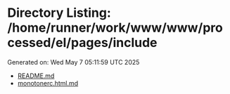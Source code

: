 # Directory Listing: /home/runner/work/www/www/processed/el/pages/include
Generated on: Wed May  7 05:11:59 UTC 2025

- [README.md](README.md)
- [monotonerc.html.md](monotonerc.html.md)
